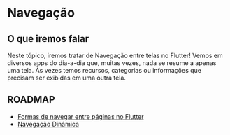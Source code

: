 # Navegação

## O que iremos falar

Neste tópico, iremos tratar de Navegação entre telas no Flutter!
Vemos em diversos apps do dia-a-dia que, muitas vezes, nada se resume a apenas uma tela. Às vezes temos recursos, categorias ou informações que precisam ser exibidas em uma outra tela.

## ROADMAP

- [Formas de navegar entre páginas no Flutter](formas_de_navegar_entre_telas.md)
- [Navegação Dinâmica](navegacao_dinamica.md)
